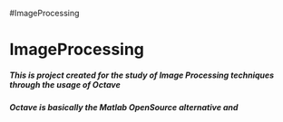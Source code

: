 #ImageProcessing
<h1>ImageProcessing</h1>


<h5>This is project created for the study of Image Processing techniques through the usage 
of Octave<h5>

<p>Octave is basically the Matlab OpenSource alternative and </p> 